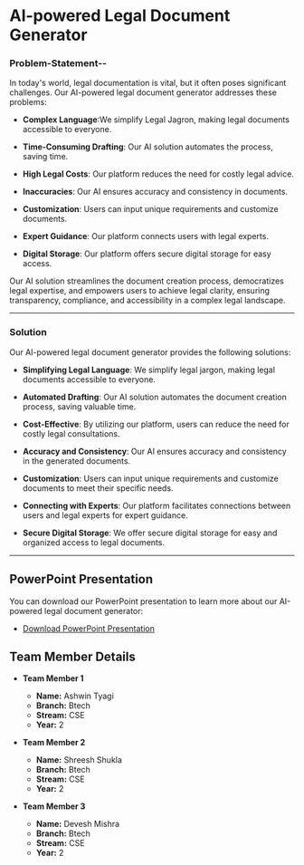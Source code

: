 # AI-powered Legal Document Generator

### Problem-Statement--

In today's world, legal documentation is vital, but it often poses significant challenges. Our AI-powered legal document generator addresses these problems:

- **Complex Language**:We simplify Legal Jagron, making legal documents accessible to everyone.

- **Time-Consuming Drafting**:  Our AI solution automates the process, saving time.

- **High Legal Costs**: Our platform reduces the need for costly legal advice.

- **Inaccuracies**: Our AI ensures accuracy and consistency in documents.

- **Customization**: Users can input unique requirements and customize documents.

- **Expert Guidance**: Our platform connects users with legal experts.

- **Digital Storage**: Our platform offers secure digital storage for easy access.

Our AI solution streamlines the document creation process, democratizes legal expertise, and empowers users to achieve legal clarity, ensuring transparency, compliance, and accessibility in a complex legal landscape.

---
### Solution

Our AI-powered legal document generator provides the following solutions:

- **Simplifying Legal Language**: We simplify legal jargon, making legal documents accessible to everyone.

- **Automated Drafting**: Our AI solution automates the document creation process, saving valuable time.

- **Cost-Effective**: By utilizing our platform, users can reduce the need for costly legal consultations.

- **Accuracy and Consistency**: Our AI ensures accuracy and consistency in the generated documents.

- **Customization**: Users can input unique requirements and customize documents to meet their specific needs.

- **Connecting with Experts**: Our platform facilitates connections between users and legal experts for expert guidance.

- **Secure Digital Storage**: We offer secure digital storage for easy and organized access to legal documents.

---
## PowerPoint Presentation

You can download our PowerPoint presentation to learn more about our AI-powered legal document generator:

- [Download PowerPoint Presentation](https://github.com/Super-ultron/LegalEase/blob/main/Techvocates_Devfolio.pptx)

## Team Member Details

- **Team Member 1**
  - **Name:** Ashwin Tyagi
  - **Branch:** Btech
  - **Stream:** CSE
  - **Year:** 2

- **Team Member 2**
  - **Name:** Shreesh Shukla
  - **Branch:** Btech
  - **Stream:** CSE
  - **Year:** 2

- **Team Member 3**
  - **Name:** Devesh Mishra
  - **Branch:** Btech
  - **Stream:** CSE
  - **Year:** 2
